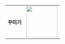 <table>
  <tr>
    <th>
      꾸미기
    </th>
    <td>
      <img src="https://github.com/user-attachments/assets/75b130a6-5da4-48e9-889c-ba3151979901" width="100px">
    </td>

  </tr>
</table>
